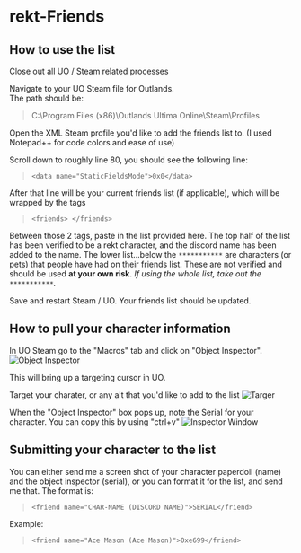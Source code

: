 # rekt-Friends

## How to use the list
Close out all UO / Steam related processes

Navigate to your UO Steam file for Outlands.  
The path should be:
> C:\Program Files (x86)\Outlands Ultima Online\Steam\Profiles

Open the XML Steam profile you'd like to add the friends list to. (I used Notepad++ for code colors and ease of use)

Scroll down to roughly line 80, you should see the following line:
> ```<data name="StaticFieldsMode">0x0</data>```
  
After that line will be your current friends list (if applicable), which will be wrapped by the tags 
> ```<friends> </friends>```

Between those 2 tags, paste in the list provided here.  The top half of the list has been verified to be a rekt character, and the discord name has been added to the name.  The lower list...below the ```***********``` are characters (or pets) that people have had on their friends list.  These are not verified and should be used __**at your own risk**__. *If using the whole list, take out the ```***********```.*

Save and restart Steam / UO.  Your friends list should be updated.

## How to pull your character information
In UO Steam go to the "Macros" tab and click on "Object Inspector".  
![Object Inspector](https://i.postimg.cc/852JyRrg/Object-Inspector.png)

This will bring up a targeting cursor in UO.

Target your charater, or any alt that you'd like to add to the list
![Targer](https://i.postimg.cc/m2G1CSsQ/target.png)

When the "Object Inspector" box pops up, note the Serial for your character.  You can copy this by using "ctrl+v"
![Inspector Window](https://i.postimg.cc/T2bWK4Zd/serial.png)

## Submitting your character to the list
You can either send me a screen shot of your character paperdoll (name) and the object inspector (serial), or you can format it for the list, and send me that.  The format is:
> ```<friend name="CHAR-NAME (DISCORD NAME)">SERIAL</friend>```

Example:
> ```<friend name="Ace Mason (Ace Mason)">0xe699</friend>```

